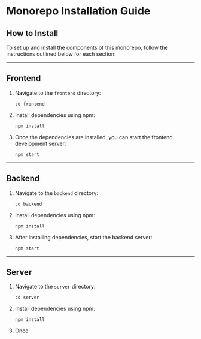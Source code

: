 # Monorepo Installation Guide

## How to Install

To set up and install the components of this monorepo, follow the instructions outlined below for each section:

---

## Frontend

1. Navigate to the `frontend` directory:

   ```
   cd frontend
   ```

2. Install dependencies using npm:

   ```
   npm install
   ```

3. Once the dependencies are installed, you can start the frontend development server:
   ```
   npm start
   ```

---

## Backend

1. Navigate to the `backend` directory:

   ```
   cd backend
   ```

2. Install dependencies using npm:

   ```
   npm install
   ```

3. After installing dependencies, start the backend server:
   ```
   npm start
   ```

---

## Server

1. Navigate to the `server` directory:

   ```
   cd server
   ```

2. Install dependencies using npm:

   ```
   npm install
   ```

3. Once
